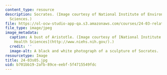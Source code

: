 ```yaml
---
content_type: resource
description: Socrates. (Image courtesy of National Institute of Environmental Health
  Sciences.)
file: https://ol-ocw-studio-app-qa.s3.amazonaws.com/courses/24-03-relativism-reason-and-reality-spring-2005/b701bb192afb89ceeebf5f4715549fdc_24-03s05.jpg
file_type: image/jpeg
image_metadata:
  caption: A bust of Aristotle. (Image courtesy of [National Institute of Environmental
    Health Sciences](http://www.niehs.nih.gov/).)
  credit: ''
  image-alt: A black and white photograph of a sculpture of Socrates.
resourcetype: Image
title: 24-03s05.jpg
uid: b701bb19-2afb-89ce-eebf-5f4715549fdc
---
```

